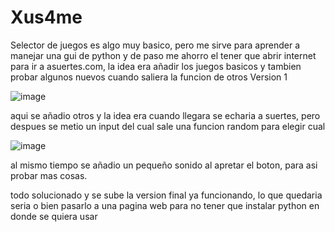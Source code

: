 # Xus4me
Selector de juegos
es algo muy basico, pero me sirve para aprender a manejar una gui de python y de paso me ahorro el tener que abrir internet para ir a asuertes.com,
la idea era añadir los juegos basicos y tambien probar algunos nuevos cuando saliera la funcion de otros 
Version 1

![image](https://user-images.githubusercontent.com/107559941/174491631-96665569-182b-4dd2-912d-68c17479c0d4.png)


aqui se añadio otros y la idea era cuando llegara se echaria a suertes, pero despues se metio un input del cual sale una funcion random para elegir cual

![image](https://user-images.githubusercontent.com/107559941/174491581-af250e8e-aa13-429b-bc7e-afb514614a40.png)


al mismo tiempo se añadio un pequeño sonido al apretar el boton, para asi probar mas cosas.


todo solucionado y se sube la version final ya funcionando, lo que quedaria seria o bien pasarlo a una pagina web para no tener que instalar python en donde se quiera usar
